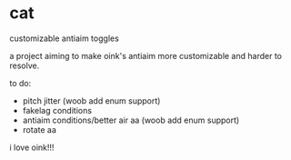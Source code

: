 # cat
customizable antiaim toggles

a project aiming to make oink's antiaim more customizable and harder to resolve.

to do:
- pitch jitter (woob add enum support)
- fakelag conditions
- antiaim conditions/better air aa (woob add enum support)
- rotate aa

i love oink!!!
